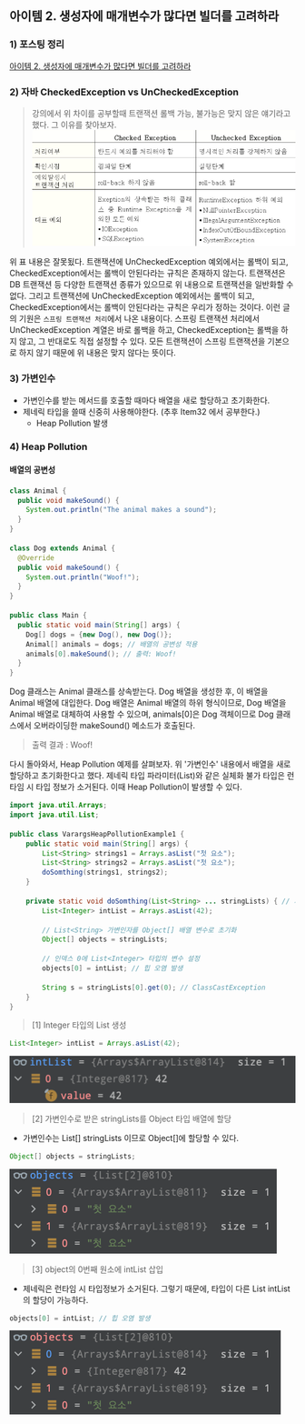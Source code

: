 ## 아이템 2. 생성자에 매개변수가 많다면 빌더를 고려하라

### 1) 포스팅 정리
[아이템 2. 생성자에 매개변수가 많다면 빌더를 고려하라](https://devfunny.tistory.com/527)

### 2) 자바 CheckedException vs UnCheckedException
> 강의에서 위 차이를 공부할때 트랜잭션 롤백 가능, 불가능은 맞지 않은 얘기라고 했다. 그 이유를 찾아보자.
![img.png](image/item2/img.png)

위 표 내용은 잘못됬다. 트랜잭션에 UnCheckedException 예외에서는 롤백이 되고, CheckedException에서는 롤백이 안된다라는 규칙은 존재하지 않는다.
트랜잭션은 DB 트랜잭션 등 다양한 트랜잭션 종류가 있으므로 위 내용으로 트랜잭션을 일반화할 수 없다.
그리고 트랜잭션에 UnCheckedException 예외에서는 롤백이 되고, CheckedException에서는 롤백이 안된다라는 규칙은 우리가 정하는 것이다.
이런 글의 기원은 `스프링 트랜잭션 처리`에서 나온 내용이다.
스프링 트랜잭션 처리에서 UnCheckedException 계열은 바로 롤백을 하고, CheckedException는 롤백을 하지 않고, 그 반대로도 직접 설정할 수 있다.
모든 트랜잭션이 스프링 트랜잭션을 기본으로 하지 않기 때문에 위 내용은 맞지 않다는 뜻이다.


### 3) 가변인수
- 가변인수를 받는 메서드를 호출할 때마다 배열을 새로 할당하고 초기화한다.
- 제네릭 타입을 쓸때 신중히 사용해야한다. (추후 Item32 에서 공부한다.)
    - Heap Pollution 발생

### 4) Heap Pollution

#### 배열의 공변성
```java
class Animal {
  public void makeSound() {
    System.out.println("The animal makes a sound");
  }
}

class Dog extends Animal {
  @Override
  public void makeSound() {
    System.out.println("Woof!");
  }
}

public class Main {
  public static void main(String[] args) {
    Dog[] dogs = {new Dog(), new Dog()};
    Animal[] animals = dogs; // 배열의 공변성 적용
    animals[0].makeSound(); // 출력: Woof!
  }
}
```

Dog 클래스는 Animal 클래스를 상속받는다.
Dog 배열을 생성한 후, 이 배열을 Animal 배열에 대입한다.
Dog 배열은 Animal 배열의 하위 형식이므로, Dog 배열을 Animal 배열로 대체하여 사용할 수 있으며, 
animals[0]은 Dog 객체이므로 Dog 클래스에서 오버라이딩한 makeSound() 메소드가 호출된다. 
> 출력 결과 : Woof!


다시 돌아와서, Heap Pollution 예제를 살펴보자.
위 '가변인수' 내용에서 배열을 새로 할당하고 초기화한다고 했다. 
제네릭 타입 파라미터(List<T>)와 같은 실체화 불가 타입은 런타임 시 타입 정보가 소거된다.
이때 Heap Pollution이 발생할 수 있다.

```java
import java.util.Arrays;
import java.util.List;

public class VarargsHeapPollutionExample1 {
    public static void main(String[] args) {
        List<String> strings1 = Arrays.asList("첫 요소");
        List<String> strings2 = Arrays.asList("첫 요소");
        doSomthing(strings1, strings2);
    }

    private static void doSomthing(List<String> ... stringLists) { // 가변인자는 배열을 하나 만든다. -> List<String> 배열
        List<Integer> intList = Arrays.asList(42);

        // List<String> 가변인자를 Object[] 배열 변수로 초기화
        Object[] objects = stringLists;

        // 인덱스 0에 List<Integer> 타입의 변수 설정
        objects[0] = intList; // 힙 오염 발생

        String s = stringLists[0].get(0); // ClassCastException
    }
}
```
> [1] Integer 타입의 List 생성

```java
List<Integer> intList = Arrays.asList(42);
```
![img.png](image/item2/img_3.png)

> [2] 가변인수로 받은 stringLists를 Object 타입 배열에 할당
- 가변인수는 List<String>[] stringLists 이므로 Object[]에 할당할 수 있다.

```java
Object[] objects = stringLists;
```
![img_1.png](image/item2/img_1.png)

> [3] object의 0번째 원소에 intList 삽입
- 제네릭은 런타임 시 타입정보가 소거된다. 그렇기 때문에, 타입이 다른 List<Integer> intList의 할당이 가능하다.

```java
objects[0] = intList; // 힙 오염 발생
```
![img_2.png](image/item2/img_2.png)

